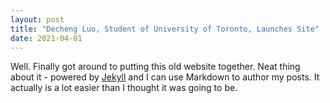 ```yaml
---
layout: post
title: "Decheng Luo, Student of University of Toronto, Launches Site"
date: 2021-04-01
---
```


Well. Finally got around to putting this old website together. Neat thing about it - powered by [Jekyll](http://jekyllrb.com) and I can use Markdown to author my posts. It actually is a lot easier than I thought it was going to be.
